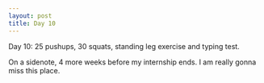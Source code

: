 ```yaml
---
layout: post
title: Day 10
---
```


Day 10: 25 pushups, 30 squats, standing leg exercise and typing test.

On a sidenote, 4 more weeks before my internship ends. I am really gonna miss this place.
